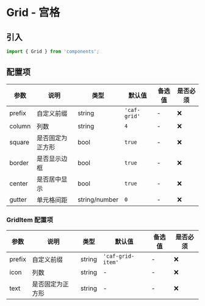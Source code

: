 # Grid - 宫格

## 引入
```jsx
import { Grid } from 'components';
```

## 配置项
| 参数 | 说明 | 类型 | 默认值 |备选值 | 是否必须 |
| --- | --- | --- | --- | --- | --- |
| prefix | 自定义前缀 | string | `'caf-grid'` | - | ❌ |
| column | 列数 | string | `4` | - | ❌ |
| square | 是否固定为正方形 | bool | `true` | - | ❌ |
| border | 是否显示边框 | bool | `true` | - | ❌ |
| center | 是否居中显示 | bool | `true` | - | ❌ |
| gutter | 单元格间距 | string/number | `0` | - | ❌ |

### GridItem 配置项
| 参数 | 说明 | 类型 | 默认值 |备选值 | 是否必须 |
| --- | --- | --- | --- | --- | --- |
| prefix | 自定义前缀 | string | `'caf-grid-item'` | - | ❌ |
| icon | 列数 | string | - | - | ❌ |
| text | 是否固定为正方形 | string | - | - | ❌ |
